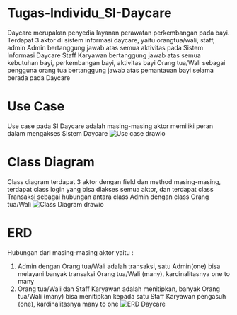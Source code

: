 # Tugas-Individu_SI-Daycare
Daycare merupakan penyedia layanan perawatan perkembangan pada bayi. Terdapat 3 aktor di sistem informasi daycare, yaitu orangtua/wali, staff, admin
Admin bertanggung jawab atas semua aktivitas pada Sistem Informasi Daycare
Staff Karyawan bertanggung jawab atas semua kebutuhan bayi, perkembangan bayi, aktivitas bayi
Orang tua/Wali sebagai pengguna orang tua bertanggung jawab atas pemantauan bayi selama berada pada Daycare
# Use Case
Use case pada SI Daycare adalah masing-masing aktor memiliki peran dalam mengakses Sistem Daycare
![Use case drawio](https://github.com/NadiyahQasamah/Tugas-Individu_SI-Daycare/assets/145907307/d0397495-4e9d-456d-b7ea-c531375054b6)
# Class Diagram
Class diagram terdapat 3 aktor dengan field dan method masing-masing, terdapat class login yang bisa diakses semua aktor, dan terdapat class Transaksi sebagai hubungan antara class Admin dengan class Orang tua/Wali
![Class Diagram drawio](https://github.com/NadiyahQasamah/Tugas-Individu_SI-Daycare/assets/145907307/b1534930-00d7-4b8e-bf17-c25b45d670c1)
# ERD
Hubungan dari masing-masing aktor yaitu :
1. Admin dengan Orang tua/Wali adalah transaksi, satu Admin(one) bisa melayani banyak transaksi Orang tua/Wali (many), kardinalitasnya one to many
2. Orang tua/Wali dan Staff Karyawan adalah menitipkan, banyak Orang tua/Wali (many) bisa menitipkan kepada satu Staff Karyawan pengasuh (one), kardinalitasnya many to one
![ERD Daycare](https://github.com/NadiyahQasamah/Tugas-Individu_SI-Daycare/assets/145907307/7527b204-843a-4161-91d6-84db5be8f14a)
